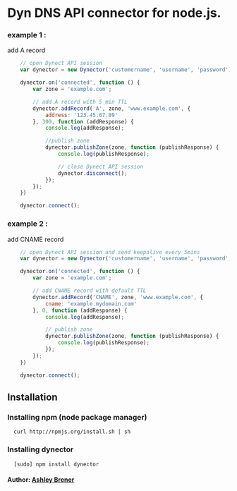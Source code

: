 Dyn DNS API connector for node.js.
===

### example 1 :
 
add A record

``` js
	// open Dynect API session
	var dynector = new Dynector('customername', 'username', 'password');

	dynector.on('connected', function () {
		var zone = 'example.com';

		// add A record with 5 min TTL
		dynector.addRecord('A', zone, 'www.example.com', {
			address: '123.45.67.89'
		}, 300, function (addResponse) {
			console.log(addResponse);

			//publish zone
			dynector.publishZone(zone, function (publishResponse) {
				console.log(publishResponse);

				// close Dynect API session
				dynector.disconnect();
			});
		});
	})

	dynector.connect();
```

### example 2 : 

add CNAME record

``` js
	// open Dynect API session and send keepalive every 5mins
	var dynector = new Dynector('customername', 'username', 'password', 300000);

	dynector.on('connected', function () {
		var zone = 'example.com';

		// add CNAME record with default TTL
		dynector.addRecord('CNAME', zone, 'www.example.com', {
			cname: 'example.mydomain.com'
		}, 0, function (addResponse) {
			console.log(addResponse);

			// publish zone
			dynector.publishZone(zone, function (publishResponse) {
				console.log(publishResponse);
			});
		});
	})

	dynector.connect();
```

## Installation

### Installing npm (node package manager)
```
  curl http://npmjs.org/install.sh | sh
```

### Installing dynector
```
  [sudo] npm install dynector
```

#### Author: [Ashley Brener](http://twitter.com/ashleybrener)